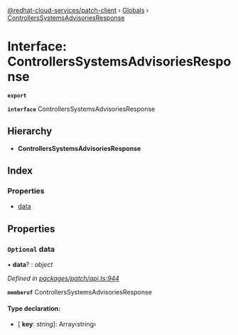 [@redhat-cloud-services/patch-client](../README.md) › [Globals](../globals.md) › [ControllersSystemsAdvisoriesResponse](controllerssystemsadvisoriesresponse.md)

# Interface: ControllersSystemsAdvisoriesResponse

**`export`** 

**`interface`** ControllersSystemsAdvisoriesResponse

## Hierarchy

* **ControllersSystemsAdvisoriesResponse**

## Index

### Properties

* [data](controllerssystemsadvisoriesresponse.md#optional-data)

## Properties

### `Optional` data

• **data**? : *object*

*Defined in [packages/patch/api.ts:944](https://github.com/RedHatInsights/javascript-clients/blob/425773b/packages/patch/api.ts#L944)*

**`memberof`** ControllersSystemsAdvisoriesResponse

#### Type declaration:

* \[ **key**: *string*\]: Array‹string›

